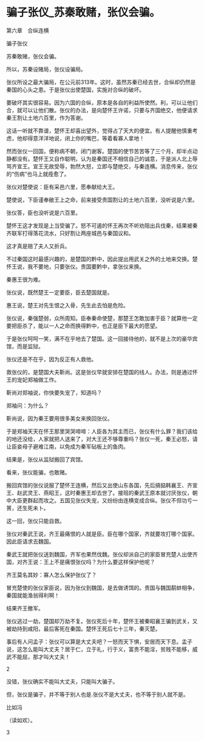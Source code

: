 # 骗子张仪_苏秦敢赌，张仪会骗。

第六章　合纵连横

骗子张仪

苏秦敢赌，张仪会骗。

所以，苏秦设赌局，张仪设骗局。

张仪所设之最大骗局，在公元前313年。这时，虽然苏秦已经去世，合纵却仍然是秦国的心头之患。于是张仪出使楚国，实施对合纵的破坏。

要破坏其实很容易。因为六国的合纵，原本是各自的利益所使然。利，可以让他们合，就可以让他们散。张仪的办法，是向楚怀王许诺，只要与齐国绝交，他便请求秦王割让土地六百里，作为答谢。

这话一听就不靠谱，楚怀王却喜出望外，觉得占了天大的便宜。有人提醒他慎重考虑，他却得意洋洋地说，闭上你的嘴巴，等着看寡人拿地！

然而张仪一回国，便称病不朝，闭门谢客。楚国的使节苦苦等了三个月，却半点动静都没有。楚怀王又自作聪明，认为是秦国还不相信自己的诚意，于是派人北上辱骂齐宣王。宣王无故受辱，勃然大怒，立即与楚绝交，与秦连横。消息传来，张仪的“伤病”也马上就痊愈了。

张仪对楚使说：臣有采邑六里，愿奉献给大王。

楚使说，下臣谨奉敝王上之命，前来接受贵国割让的土地六百里，没听说是六里。

张仪答，臣也没听说是六百里。

楚怀王这才发现是上当受骗了。怒不可遏的怀王再次不听劝阻出兵伐秦，结果被秦齐联军打得落花流水，只好割让两座城邑与秦国议和。

这才真是赔了夫人又折兵。

不过秦国这时最感兴趣的，是楚国的黔中，因此提出用武关之外的土地来交换。楚怀王说，我不要地，只要张仪。贵国要黔中，拿张仪来换。

秦惠王很为难。

张仪说，既然楚王一定要臣，臣去楚国就是。

惠王说，楚王对先生恨之入骨，先生此去怕是危险。

张仪说，秦强楚弱，众所周知。臣奉秦命使楚，那楚王怎敢加害于臣？就算他一定要把臣杀了，能以一人之命而换得黔中，也正是臣下最大的愿望。

于是张仪呵呵一笑，满不在乎地去了楚国。这一回接待他的，就不是上次的豪华宾馆，而是监狱。

张仪还是不在乎，因为反正有人救他。

救张仪的，是楚国大夫靳尚。这是张仪早就安排在楚国的线人。办法，则是通过怀王的宠妃郑袖做工作。

靳尚对郑袖说，你快要失宠了，知道吗？

郑袖问：为什么？

靳尚说，因为秦王要用很多美女来换回张仪。

于是郑袖天天在怀王那里哭哭啼啼：人臣各为其主而已，张仪有什么罪？我们该给的地还没给，人家就把人送来了，对大王还不够尊重吗？张仪一死，秦王必怒，请让臣妾母子避难江南，以免成为秦军砧板上的鱼肉。

结果是，张仪从监狱搬回了宾馆。

看来，张仪能骗，也敢赌。

搬回宾馆的张仪说服了楚怀王连横，然后又出使山东各国，先后搞掂韩襄王、齐宣王、赵武灵王、燕昭王，这时秦惠王却去世了。接班的秦武王原本就讨厌张仪，朝中大臣更群起而攻之。五国见张仪失宠，又纷纷由连横变成合纵。张仪不但功亏一篑，还生死未卜。

这一回，张仪只能自救。

张仪对秦武王说，齐王最痛恨的人就是臣。臣在哪个国家，齐就要攻打哪个国家。因此臣请求去魏国。

秦武王就把张仪送到魏国，齐军也果然伐魏。张仪却派自己的家臣冒充楚人出使齐国，对齐王说：王上不是痛恨张仪吗？为什么要这样保护他呢？

齐王莫名其妙：寡人怎么保护张仪了？

冒充楚使的张仪家臣说，因为张仪到魏国，是去做诱饵的。贵国与魏国鹬蚌相争，秦国就能渔翁得利啊！

结果齐王撤军。

张仪逃过一劫，楚国却万劫不复。张仪死后十年，楚怀王被秦昭襄王骗到武关，又被劫持到咸阳，最后客死在秦国。楚怀王死后七十三年，秦灭楚。

事后有人问孟子：张仪可以算是大丈夫吧？一怒而天下惧，安居而天下息。孟子说，这怎么能叫大丈夫？居于仁，立于礼，行于义，富贵不能淫，贫贱不能移，威武不能屈，那才叫大丈夫！

2

没错，张仪确实不能叫大丈夫，只能叫大骗子。

但，张仪是骗子，并不等于别人也是.张仪不是大丈夫，也不等于别人就不是。

比如冯

（读如欢）。

3